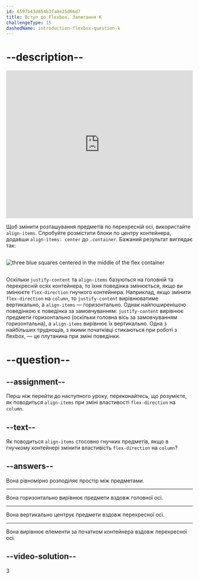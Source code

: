 ```yaml
---
id: 6597b43d854b3fa8e35d66d7
title: Вступ до Flexbox. Запитання K
challengeType: 15
dashedName: introduction-flexbox-question-k
---
```


# --description--

<iframe allowfullscreen="true" allowpaymentrequest="true"
style="width: 100%; overflow:hidden; display:block;"
allowtransparency="true" class="cp_embed_iframe " frameborder="0" height="400" width="100%" name="cp_embed_1" scrolling="no" src="https://codepen.io/TheOdinProjectExamples/embed/MWoyBzR?height=400&amp;default-tab=html%2Cresult&amp;slug-hash=MWoyBzR&amp;editable=true&amp;user=TheOdinProjectExamples&amp;name=cp_embed_1" title="Вставка CodePen" loading="lazy" id="cp_embed_MWoyBzR"></iframe>

Щоб змінити розташування предметів по перехресній осі, використайте `align-items`. Спробуйте розмістити блоки по центру контейнера, додавши `align-items: center` до `.container`. Бажаний результат виглядає так:

<img src="https://cdn.freecodecamp.org/curriculum/odin-project/flex-box/flexbox-06.png" alt="three blue squares centered in the middle of the flex container" style="margin: 15px 0" />

Оскільки `justify-content` та `align-items` базуються на головній та перехресній осях контейнера, то їхня поведінка змінюється, якщо ви змінюєте `flex-direction` гнучкого контейнера. Наприклад, якщо змінити `flex-direction` на `column`, то `justify-content` вирівнюватиме вертикально, а `align-items` — горизонтально. Однак найпоширенішою поведінкою є поведінка за замовчуванням: `justify-content` вирівнює предмети горизонтально (оскільки головна вісь за замовчуванням горизонтальна), а `align-items` вирівнює їх вертикально. Одна з найбільших труднощів, з якими початківці стикаються при роботі з flexbox, — це плутанина при зміні поведінки.

# --question--

## --assignment--

Перш ніж перейти до наступного уроку, переконайтесь, що розумієте, як поводиться `align-items` при зміні властивості `flex-direction` на `column`.

## --text--

Як поводиться `align-items` стосовно гнучких предметів, якщо в гнучкому контейнері змінити властивість `flex-direction` на `column`?

## --answers--

Вона рівномірно розподіляє простір між предметами.

---

Вона горизонтально вирівнює предмети вздовж головної осі.

---

Вона вертикально центрує предмети вздовж перехресної осі.

---

Вона вирівнює елементи за початком контейнера вздовж перехресної осі.

## --video-solution--

3
